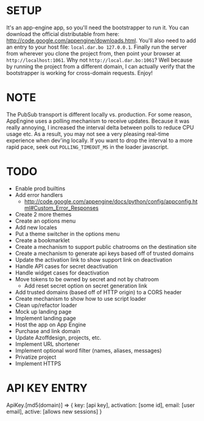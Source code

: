 SETUP
=====
It's an app-engine app, so you'll need the bootstrapper to run it. You can download the official distributable from here: <http://code.google.com/appengine/downloads.html>. You'll also need to add an entry to your host file: `local.dar.bo 127.0.0.1`. Finally run the server from wherever you clone the project from, then point your browser at `http://localhost:1061`. Why not `http://local.dar.bo:1061`? Well because by running the project from a different domain, I can actually verify that the bootstrapper is working for cross-domain requests. Enjoy!

NOTE
====
The PubSub transport is different locally vs. production. For some reason, AppEngine uses a polling mechanism to receive updates. Because it was really annoying, I increased the interval delta between polls to reduce CPU usage etc. As a result, you may not see a very pleasing real-time experience when dev'ing locally. If you want to drop the interval to a more rapid pace, seek out `POLLING_TIMEOUT_MS` in the loader javascript.

TODO
====
- Enable prod builtins
- Add error handlers
  - <http://code.google.com/appengine/docs/python/config/appconfig.html#Custom_Error_Responses>
- Create 2 more themes
- Create an options menu
- Add new locales
- Put a theme switcher in the options menu
- Create a bookmarklet
- Create a mechanism to support public chatrooms on the destination site
- Create a mechanism to generate api keys based off of trusted domains
- Update the activation link to show support link on deactivation
- Handle API cases for secret deactivation
- Handle widget cases for deactivation
- Move tokens to be owned by secret and not by chatroom
  - Add reset secret option on secret generation link
- Add trusted domains (based off of HTTP origin) to a CORS header
- Create mechanism to show how to use script loader
- Clean up/refactor loader
- Mock up landing page
- Implement landing page
- Host the app on App Engine
- Purchase and link domain
- Update Azoffdesign, projects, etc.
- Implement URL shortener
- Implement optional word filter (names, aliases, messages)
- Privatize project
- Implement HTTPS

API KEY ENTRY
=============

ApiKey.[md5(domain)] => { key: [api key], activation: [some id], email: [user email], active: [allows new sessions] }
